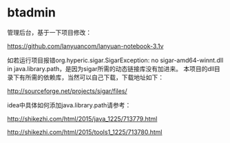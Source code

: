 # btadmin
管理后台，基于一下项目修改：

https://github.com/lanyuancom/lanyuan-notebook-3.1v


如若运行项目报错org.hyperic.sigar.SigarException: no sigar-amd64-winnt.dll in java.library.path，是因为sigar所需的动态链接库没有加进来。
本项目的dll目录下有所需的依赖库，当然可以自己下载，下载地址如下：

http://sourceforge.net/projects/sigar/files/

idea中具体如何添加java.library.path请参考：

http://shikezhi.com/html/2015/java_1225/713779.html

http://shikezhi.com/html/2015/tools1_1225/713780.html
